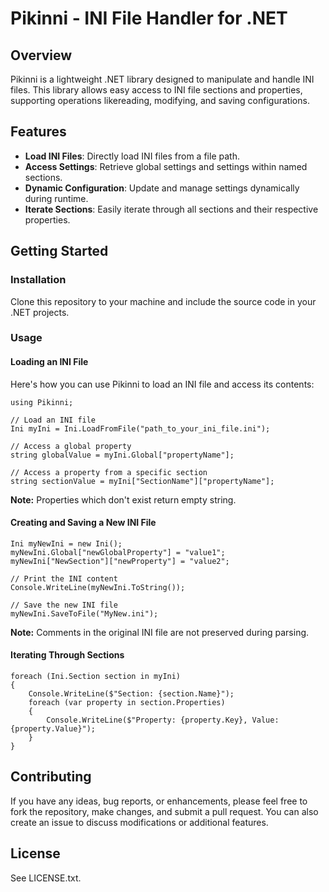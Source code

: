 # Pikinni - INI File Handler for .NET

## Overview

Pikinni is a lightweight .NET library designed to manipulate and handle INI files.
This library allows easy access to INI file sections and properties, supporting
operations likereading, modifying, and saving configurations.

## Features

- **Load INI Files**: Directly load INI files from a file path.
- **Access Settings**: Retrieve global settings and settings within named sections.
- **Dynamic Configuration**: Update and manage settings dynamically during runtime.
- **Iterate Sections**: Easily iterate through all sections and their respective properties.

## Getting Started

### Installation

Clone this repository to your machine and include the source code in your .NET projects.

### Usage

#### Loading an INI File

Here's how you can use Pikinni to load an INI file and access its contents:

```
using Pikinni;

// Load an INI file
Ini myIni = Ini.LoadFromFile("path_to_your_ini_file.ini");

// Access a global property
string globalValue = myIni.Global["propertyName"];

// Access a property from a specific section
string sectionValue = myIni["SectionName"]["propertyName"];
```

**Note:** Properties which don't exist return empty string.

#### Creating and Saving a New INI File

```
Ini myNewIni = new Ini();
myNewIni.Global["newGlobalProperty"] = "value1";
myNewIni["NewSection"]["newProperty"] = "value2";

// Print the INI content
Console.WriteLine(myNewIni.ToString());

// Save the new INI file
myNewIni.SaveToFile("MyNew.ini");
```

**Note:** Comments in the original INI file are not preserved during parsing.

#### Iterating Through Sections

```
foreach (Ini.Section section in myIni)
{
    Console.WriteLine($"Section: {section.Name}");
    foreach (var property in section.Properties)
    {
        Console.WriteLine($"Property: {property.Key}, Value: {property.Value}");
    }
}
```

## Contributing

If you have any ideas, bug reports, or enhancements, please feel free to fork the repository,
make changes, and submit a pull request. You can also create an issue to discuss modifications
or additional features.

## License

See LICENSE.txt.
